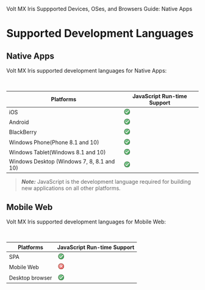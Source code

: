                              

Volt MX  Iris Suppported Devices, OSes, and Browsers Guide: Native Apps

Supported Development Languages
===============================

Native Apps
-----------

Volt MX Iris supported development languages for Native Apps:

 

| Platforms | JavaScript Run-time Support |
| --- | --- |
| iOS | ![](Resources/Images/yes.png) |
| Android | ![](Resources/Images/yes.png) |
| BlackBerry | ![](Resources/Images/yes.png) |
| Windows Phone(Phone 8.1 and 10) | ![](Resources/Images/yes.png) |
| Windows Tablet(Windows 8.1 and 10) | ![](Resources/Images/yes.png) |
| Windows Desktop (Windows 7, 8, 8.1 and 10) | ![](Resources/Images/yes.png) |

> **_Note:_** JavaScript is the development language required for building new applications on all other platforms.

Mobile Web
----------

Volt MX Iris supported development languages for Mobile Web:

 

| Platforms | JavaScript Run-time Support |
| --- | --- |
| SPA | ![](Resources/Images/yes.png) |
| Mobile Web | ![](Resources/Images/no.png) |
| Desktop browser | ![](Resources/Images/yes.png) |
